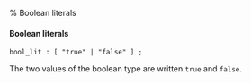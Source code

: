 % Boolean literals

#### Boolean literals

```antlr
bool_lit : [ "true" | "false" ] ;
```

The two values of the boolean type are written `true` and `false`.

